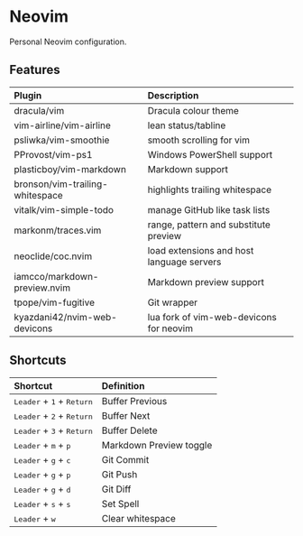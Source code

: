 # Neovim

Personal Neovim configuration.

## Features

| Plugin                          | Description                               |
| :------------------------------ | :---------------------------------------- |
| dracula/vim                     | Dracula colour theme                      |
| vim-airline/vim-airline         | lean status/tabline                       |
| psliwka/vim-smoothie            | smooth scrolling for vim                  |
| PProvost/vim-ps1                | Windows PowerShell support                |
| plasticboy/vim-markdown         | Markdown support                          |
| bronson/vim-trailing-whitespace | highlights trailing whitespace            |
| vitalk/vim-simple-todo          | manage GitHub like task lists             |
| markonm/traces.vim              | range, pattern and substitute preview     |
| neoclide/coc.nvim               | load extensions and host language servers |
| iamcco/markdown-preview.nvim    | Markdown preview support                  |
| tpope/vim-fugitive              | Git wrapper                               |
| kyazdani42/nvim-web-devicons    | lua fork of vim-web-devicons for neovim   |

## Shortcuts

| Shortcut                                             | Definition              |
| :--------------------------------------------------- | :---------------------- |
| <kbd>Leader</kbd> + <kbd>1</kbd> + <kbd>Return</kbd> | Buffer Previous         |
| <kbd>Leader</kbd> + <kbd>2</kbd> + <kbd>Return</kbd> | Buffer Next             |
| <kbd>Leader</kbd> + <kbd>3</kbd> + <kbd>Return</kbd> | Buffer Delete           |
| <kbd>Leader</kbd> + <kbd>m</kbd> + <kbd>p</kbd>      | Markdown Preview toggle |
| <kbd>Leader</kbd> + <kbd>g</kbd> + <kbd>c</kbd>      | Git Commit              |
| <kbd>Leader</kbd> + <kbd>g</kbd> + <kbd>p</kbd>      | Git Push                |
| <kbd>Leader</kbd> + <kbd>g</kbd> + <kbd>d</kbd>      | Git Diff                |
| <kbd>Leader</kbd> + <kbd>s</kbd> + <kbd>s</kbd>      | Set Spell               |
| <kbd>Leader</kbd> + <kbd>w</kbd>                     | Clear whitespace        |
